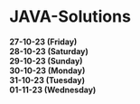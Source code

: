 # JAVA-Solutions

<b> 27-10-23 (Friday)
<br> 28-10-23 (Saturday)
<br> 29-10-23 (Sunday)
<br> 30-10-23 (Monday)
<br> 31-10-23 (Tuesday)
<br> 01-11-23 (Wednesday)
